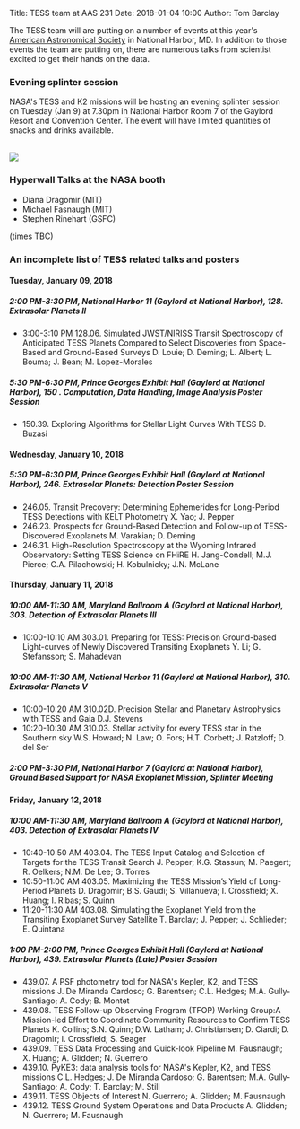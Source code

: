 Title: TESS team at AAS 231
Date: 2018-01-04 10:00
Author: Tom Barclay

The TESS team will are putting on a number of events at this year's [American Astronomical Society](https://aas.org/meetings/aas231) in National Harbor, MD. In addition to those events the team are putting on, there are numerous talks from scientist excited to get their hands on the data.

### Evening splinter session

NASA's TESS and K2 missions will be hosting an evening splinter session on Tuesday (Jan 9) at 7.30pm in National Harbor Room 7 of the Gaylord Resort and Convention Center. The event will have limited quantities of snacks and drinks available. 

<br/>
<img class="img-responsive" style="max-width:67%;" src="images/AAS NationHarbor-Jan2018_poster-Spl-K2_TESS.png">
<br/>

### Hyperwall Talks at the NASA booth

* Diana Dragomir (MIT)
* Michael Fasnaugh (MIT)
* Stephen Rinehart (GSFC)

(times TBC)

### An incomplete list of TESS related talks and posters

#### Tuesday, January 09, 2018
##### 2:00 PM-3:30 PM, National Harbor 11 (Gaylord at National Harbor), 128. Extrasolar Planets II
* 3:00-3:10 PM 128.06. Simulated JWST/NIRISS Transit Spectroscopy of Anticipated TESS Planets Compared to Select Discoveries from Space-Based and Ground-Based Surveys D. Louie; D. Deming; L. Albert; L. Bouma; J. Bean; M. Lopez-Morales

##### 5:30 PM-6:30 PM, Prince Georges Exhibit Hall (Gaylord at National Harbor), 150 . Computation, Data Handling, Image Analysis Poster Session
* 150.39. Exploring Algorithms for Stellar Light Curves With TESS D. Buzasi

#### Wednesday, January 10, 2018
##### 5:30 PM-6:30 PM, Prince Georges Exhibit Hall (Gaylord at National Harbor), 246. Extrasolar Planets: Detection Poster Session
* 246.05. Transit Precovery: Determining Ephemerides for Long-Period TESS Detections with KELT Photometry X. Yao; J. Pepper
* 246.23. Prospects for Ground-Based Detection and Follow-up of TESS-Discovered Exoplanets M. Varakian; D. Deming
* 246.31. High-Resolution Spectroscopy at the Wyoming Infrared Observatory: Setting TESS Science on FHiRE H. Jang-Condell; M.J. Pierce; C.A. Pilachowski; H. Kobulnicky; J.N. McLane

#### Thursday, January 11, 2018
##### 10:00 AM-11:30 AM, Maryland Ballroom A (Gaylord at National Harbor), 303. Detection of Extrasolar Planets III
* 10:00-10:10 AM 303.01. Preparing for TESS: Precision Ground-based Light-curves of Newly Discovered Transiting Exoplanets Y. Li; G. Stefansson; S. Mahadevan

##### 10:00 AM-11:30 AM, National Harbor 11 (Gaylord at National Harbor), 310. Extrasolar Planets V
* 10:00-10:20 AM 310.02D. Precision Stellar and Planetary Astrophysics with TESS and Gaia D.J. Stevens
* 10:20-10:30 AM 310.03. Stellar activity for every TESS star in the Southern sky W.S. Howard; N. Law; O. Fors; H.T. Corbett; J. Ratzloff; D. del Ser

##### 2:00 PM-3:30 PM, National Harbor 7 (Gaylord at National Harbor), Ground Based Support for NASA Exoplanet Mission, Splinter Meeting

#### Friday, January 12, 2018
##### 10:00 AM-11:30 AM, Maryland Ballroom A (Gaylord at National Harbor), 403. Detection of Extrasolar Planets IV
* 10:40-10:50 AM 403.04. The TESS Input Catalog and Selection of Targets for the TESS Transit Search J. Pepper; K.G. Stassun; M. Paegert; R. Oelkers; N.M. De Lee; G. Torres
* 10:50-11:00 AM 403.05. Maximizing the TESS Mission’s Yield of Long-Period Planets
D. Dragomir; B.S. Gaudi; S. Villanueva; I. Crossfield; X. Huang; I. Ribas; S. Quinn
* 11:20-11:30 AM 403.08. Simulating the Exoplanet Yield from the Transiting Exoplanet Survey Satellite T. Barclay; J. Pepper; J. Schlieder; E. Quintana

##### 1:00 PM-2:00 PM, Prince Georges Exhibit Hall (Gaylord at National Harbor), 439. Extrasolar Planets (Late) Poster Session
* 439.07. A PSF photometry tool for NASA's Kepler, K2, and TESS missions J. De Miranda Cardoso; G. Barentsen; C.L. Hedges; M.A. Gully-Santiago; A. Cody; B. Montet
* 439.08. TESS Follow-up Observing Program (TFOP) Working Group:A Mission-led Effort to Coordinate Community Resources to Confirm TESS Planets K. Collins; S.N. Quinn; D.W. Latham; J. Christiansen; D. Ciardi; D. Dragomir; I. Crossfield; S. Seager
* 439.09. TESS Data Processing and Quick-look Pipeline M. Fausnaugh; X. Huang; A. Glidden; N. Guerrero
* 439.10. PyKE3: data analysis tools for NASA's Kepler, K2, and TESS missions C.L. Hedges; J. De Miranda Cardoso; G. Barentsen; M.A. Gully-Santiago; A. Cody; T. Barclay; M. Still
* 439.11. TESS Objects of Interest N. Guerrero; A. Glidden; M. Fausnaugh
* 439.12. TESS Ground System Operations and Data Products A. Glidden; N. Guerrero; M. Fausnaugh


